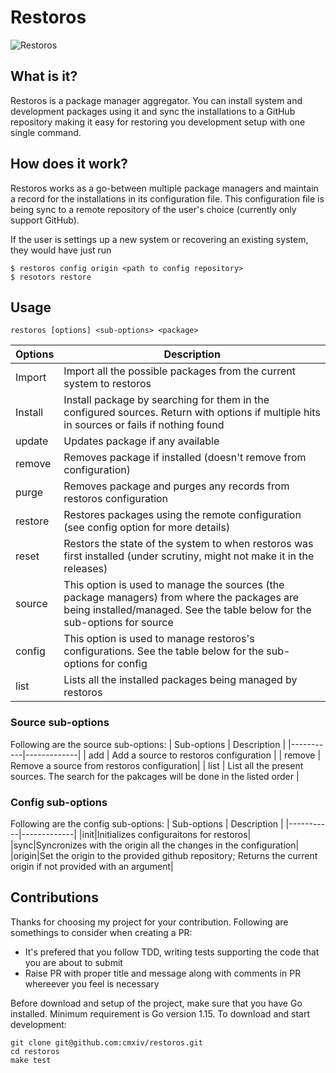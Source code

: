 # Restoros

![Restoros](https://github.com/cmxiv/restoros/workflows/restoros/badge.svg)

## What is it?

Restoros is a package manager aggregator. You can install system and development packages using it and sync the installations to a GitHub repository making it easy for restoring you development setup with one single command.

## How does it work?

Restoros works as a go-between multiple package managers and maintain a record for the installations in its configuration file. This configuration file is being sync to a remote repository of the user's choice (currently only support GitHub).

If the user is settings up a new system or recovering an existing system, they would have just run
```
$ restoros config origin <path to config repository>
$ resotors restore
```

## Usage

```
restoros [options] <sub-options> <package>
```

| Options | Description |
|---------|-------------|
| Import | Import all the possible packages from the current system to restoros |
| Install | Install package by searching for them in the configured sources. Return with options if multiple hits in sources or fails if nothing found |
| update | Updates package if any available |
| remove | Removes package if installed (doesn't remove from configuration) |
| purge | Removes package and purges any records from restoros configuration |
| restore | Restores packages using the remote configuration (see config option for more details) |
| reset | Restors the state of the system to when restoros was first installed (under scrutiny, might not make it in the releases) |
| source | This option is used to manage the sources (the package managers) from where the packages are being installed/managed. See the table below for the sub-options for source|
| config | This option is used to manage restoros's configurations. See the table below for the sub-options for config |
| list | Lists all the installed packages being managed by restoros |

### Source sub-options

Following are the source sub-options:
| Sub-options | Description |
|-----------|-------------|
| add | Add a source to restoros configuration |
| remove | Remove a source from restoros configuration|
| list | List all the present sources. The search for the pakcages will be done in the listed order |

### Config sub-options

Following are the config sub-options:
| Sub-options | Description |
|-----------|-------------|
|init|Initializes configuraitons for restoros|
|sync|Syncronizes with the origin all the changes in the configuration|
|origin|Set the origin to the provided github repository; Returns the current origin if not provided with an argument|


## Contributions

Thanks for choosing my project for your contribution. Following are somethings to consider when creating a PR:

- It's prefered that you follow TDD, writing tests supporting the code that you are about to submit
- Raise PR with proper title and message along with comments in PR whereever you feel is necessary

Before download and setup of the project, make sure that you have Go installed. Minimum requirement is Go version 1.15. To download and start development:
```
git clone git@github.com:cmxiv/restoros.git
cd restoros
make test
```